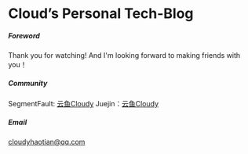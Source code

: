 # Cloud’s Personal Tech-Blog
##### Foreword
Thank you for watching!
And I'm looking forward to making friends with you！
##### Community
SegmentFault: [云鱼Cloudy](https://segmentfault.com/u/cloudyttt)
Juejin：[云鱼Cloudy](https://juejin.im/user/5acdb1af5188257cc20da3f4)

##### Email
cloudyhaotian@qq.com
